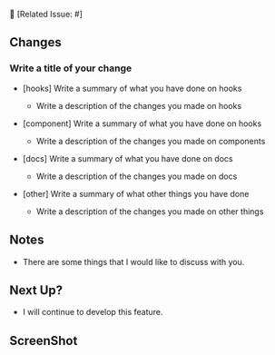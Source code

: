 🚀 [Related Issue: #]

## Changes

<!-- Name a title to your changes -->

### Write a title of your change

- [hooks] Write a summary of what you have done on hooks

  - Write a description of the changes you made on hooks

- [component] Write a summary of what you have done on hooks

  - Write a description of the changes you made on components

- [docs] Write a summary of what you have done on docs

  - Write a description of the changes you made on docs

- [other] Write a summary of what other things you have done

  - Write a description of the changes you made on other things

## Notes

- There are some things that I would like to discuss with you.

## Next Up?

- I will continue to develop this feature.

<!-- Please leave screenshots since they help others understand what you have done -->

## ScreenShot
